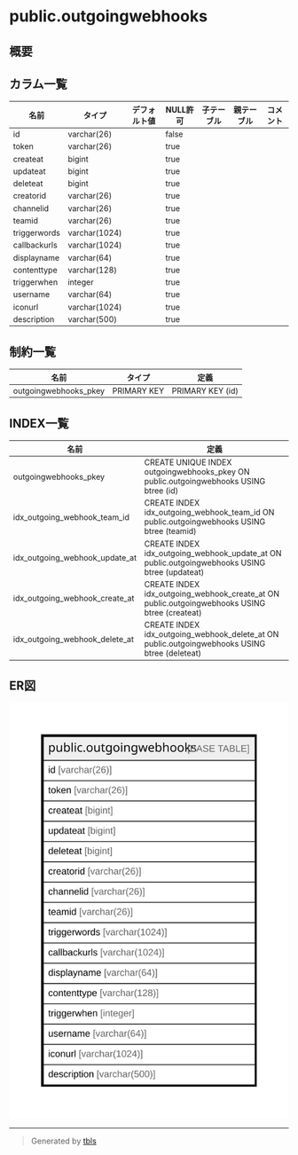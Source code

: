 # public.outgoingwebhooks

## 概要

## カラム一覧

| 名前           | タイプ           | デフォルト値       | NULL許可   | 子テーブル      | 親テーブル      | コメント     |
| ------------ | ------------- | ------------ | -------- | ---------- | ---------- | -------- |
| id           | varchar(26)   |              | false    |            |            |          |
| token        | varchar(26)   |              | true     |            |            |          |
| createat     | bigint        |              | true     |            |            |          |
| updateat     | bigint        |              | true     |            |            |          |
| deleteat     | bigint        |              | true     |            |            |          |
| creatorid    | varchar(26)   |              | true     |            |            |          |
| channelid    | varchar(26)   |              | true     |            |            |          |
| teamid       | varchar(26)   |              | true     |            |            |          |
| triggerwords | varchar(1024) |              | true     |            |            |          |
| callbackurls | varchar(1024) |              | true     |            |            |          |
| displayname  | varchar(64)   |              | true     |            |            |          |
| contenttype  | varchar(128)  |              | true     |            |            |          |
| triggerwhen  | integer       |              | true     |            |            |          |
| username     | varchar(64)   |              | true     |            |            |          |
| iconurl      | varchar(1024) |              | true     |            |            |          |
| description  | varchar(500)  |              | true     |            |            |          |

## 制約一覧

| 名前                    | タイプ         | 定義               |
| --------------------- | ----------- | ---------------- |
| outgoingwebhooks_pkey | PRIMARY KEY | PRIMARY KEY (id) |

## INDEX一覧

| 名前                             | 定義                                                                                            |
| ------------------------------ | --------------------------------------------------------------------------------------------- |
| outgoingwebhooks_pkey          | CREATE UNIQUE INDEX outgoingwebhooks_pkey ON public.outgoingwebhooks USING btree (id)         |
| idx_outgoing_webhook_team_id   | CREATE INDEX idx_outgoing_webhook_team_id ON public.outgoingwebhooks USING btree (teamid)     |
| idx_outgoing_webhook_update_at | CREATE INDEX idx_outgoing_webhook_update_at ON public.outgoingwebhooks USING btree (updateat) |
| idx_outgoing_webhook_create_at | CREATE INDEX idx_outgoing_webhook_create_at ON public.outgoingwebhooks USING btree (createat) |
| idx_outgoing_webhook_delete_at | CREATE INDEX idx_outgoing_webhook_delete_at ON public.outgoingwebhooks USING btree (deleteat) |

## ER図

![er](public.outgoingwebhooks.svg)

---

> Generated by [tbls](https://github.com/k1LoW/tbls)
